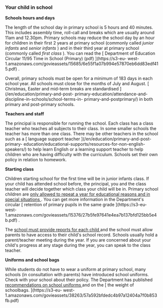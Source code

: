 ###  Your child in school

**Schools hours and days**

The length of the school day in primary school is 5 hours and 40 minutes. This
includes assembly time, roll-call and breaks which are usually around 11am and
12.30pm. Primary schools may reduce the school day by an hour for children in
their first 2 years at primary school (commonly called _junior infants_ and
_senior infants_ ) and in their third year at primary school (commonly called
_first class_ ). You can read the [ Department of Education Circular 11/95
Time in School (Primary) (pdf) ](https://s3-eu-
west-1.amazonaws.com/govieassets/15685/6e55f1a07b994e57870eb6dd83edf415.pdf) .

Overall, primary schools must be open for a minimum of 183 days in each school
year. All schools must close for the months of July and August. [ Christmas,
Easter and mid-term breaks are standardised ](/en/education/primary-and-post-
primary-education/attendance-and-discipline-in-schools/school-terms-in-
primary-and-postprimary/) in both primary and post-primary schools.

**Teachers and staff**

The principal is responsible for running the school. Each class has a class
teacher who teaches all subjects to their class. In some smaller schools the
teacher has more than one class. There may be other teachers in the school
such as a [ language support teacher ](/en/education/primary-and-post-primary-
education/educational-supports/resources-for-non-english-speakers/) to help
learn English or a learning support teacher to help children who are having
difficulty with the curriculum. Schools set their own policy in relation to
homework.

**Starting class**

Children starting school for the first time will be in junior infants class.
If your child has attended school before, the principal, you and the class
teacher will decide together which class your child will be in. Primary school
children are [ only allowed to repeat a year for educational reasons and in
special situations
](https://www.gov.ie/pdf/?file=https://assets.gov.ie/15376/27b5fe97641e4ea7b137bfd125bb5e4b.pdf#page=null)
. You can get more information in the Department's circular [ retention of
primary pupils in the same grade ](https://s3-eu-
west-1.amazonaws.com/govieassets/15376/27b5fe97641e4ea7b137bfd125bb5e4b.pdf) .

The [ school must provide reports for each child
](https://www.irishstatutebook.ie/eli/1998/act/51/enacted/en/html) and the
school must allow parents to have access to their child's school record.
Schools usually hold a parent/teacher meeting during the year. If you are
concerned about your child's progress at any stage during the year, you can
speak to the class teacher.

**Uniforms and school bags**

While students do not have to wear a uniform at primary school, many schools
(in consultation with parents) have introduced school uniforms. Check with
your school about their policy. The Department has published [ recommendations
on school uniforms
](https://circulars.gov.ie/pdf/circular/education/2017/32.pdf) and on the [
the weight of schoolbags. ](https://s3-eu-
west-1.amazonaws.com/govieassets/38263/57a592bfdedc4b97a12404a7f0b853fb.pdf)
